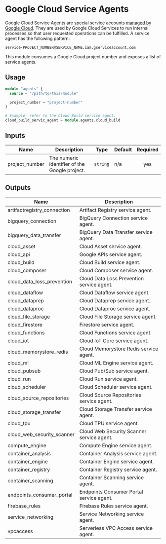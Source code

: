 # Google Cloud Service Agents

Google Cloud Service Agents are special service
accounts [managed by Google Cloud](https://cloud.google.com/iam/docs/service-accounts#google-managed). They are used by
Google Cloud Services to run internal processes so that user requested operations can be fulfilled. A service agent has
the following pattern:

```
service-PROJECT_NUMBER@SERVICE_NAME.iam.gserviceaccount.com
```

This module consumes a Google Cloud project number and exposes a list of service agents.

## Usage

```tf
module "agents" {
  source = "/path/to/this/module"

  project_number = "project-number"
}

# Example: refer to the Cloud Build service agent.
cloud_build_servic_agent = module.agents.cloud_build
```

## Inputs

| Name | Description | Type | Default | Required |
|------|-------------|------|---------|:--------:|
| project\_number | The numeric identifier of the Google project. | `string` | n/a | yes |

## Outputs

| Name                          | Description                               |
|-------------------------------|-------------------------------------------|
| artifactregistry\_connection  | Artifact Registry service agent.          |
| bigquery\_connection          | BigQuery Connection service agent.        |
| bigquery\_data\_transfer      | BigQuery Data Transfer service agent.     |
| cloud\_asset                  | Cloud Asset service agent.                |
| cloud\_api                    | Google APIs service agent.                |
| cloud\_build                  | Cloud Build service agent.                |
| cloud\_composer               | Cloud Composer service agent.             |
| cloud\_data\_loss\_prevention | Cloud Data Loss Prevention service agent. |
| cloud\_dataflow               | Cloud Dataflow service agent.             |
| cloud\_dataprep               | Cloud Dataprep service agent.             |
| cloud\_dataproc               | Cloud Dataproc service agent.             |
| cloud\_file\_storage          | Cloud File Storage service agent.         |
| cloud\_firestore              | Firestore service agent.                  |
| cloud\_functions              | Cloud Functions service agent.            |
| cloud\_iot                    | Cloud IoT Core service agent.             |
| cloud\_memorystore\_redis     | Cloud Memorystore Redis service agent.    |
| cloud\_ml                     | Cloud ML Engine service agent.            |
| cloud\_pubsub                 | Cloud Pub/Sub service agent.              |
| cloud\_run                    | Cloud Run service agent.                  |
| cloud\_scheduler              | Cloud Scheduler service agent.            |
| cloud\_source\_repositories   | Cloud Source Repositories service agent.  |
| cloud\_storage\_transfer      | Cloud Storage Transfer service agent.     |
| cloud\_tpu                    | Cloud TPU service agent.                  |
| cloud\_web\_security\_scanner | Cloud Web Security Scanner service agent. |
| compute\_engine               | Compute Engine service agent.             |
| container\_analysis           | Container Analysis service agent.         |
| container\_engine             | Container Engine service agent.           |
| container\_registry           | Container Registry service agent.         |
| container\_scanning           | Container Scanning service agent.         |
| endpoints\_consumer\_portal   | Endpoints Consumer Portal service agent.  |
| firebase\_rules               | Firebase Rules service agent.             |
| service\_networking           | Service Networking service agent.         |
| vpcaccess                     | Serverless VPC Access service agent.      |
